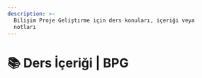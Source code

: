 ```yaml
---
description: >-
  Bilişim Proje Geliştirme için ders konuları, içeriği veya
  notları
---
```


# 📚 Ders İçeriği \| BPG

